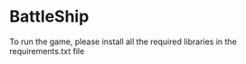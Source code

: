 # BattleShip

To run the game, please install all the required libraries in the requirements.txt file